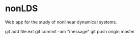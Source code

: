 nonLDS
======

Web app for the study of nonlinear dynamical systems.


git add file.ext
git commit -am "message"
git push origin master

